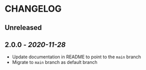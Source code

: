 # CHANGELOG

## Unreleased

## 2.0.0 - *2020-11-28*

- Update documentation in README to point to the `main` branch
- Migrate to `main` branch as default branch
